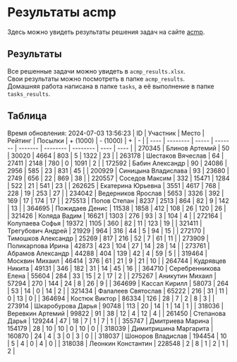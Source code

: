 # Результаты acmp
Здесь можно увидеть результаты решения задач на сайте [acmp](https://acmp.ru). 

## Результаты
Все решенные задачи можно увидеть в `acmp_results.xlsx`.   
Свои результаты можно посмотреть в папке `acmp_results`.  
Домашняя работа написана в папке `tasks`, а её выполнение в папке `tasks_results`.

## Таблица
Время обновления: 2024-07-03 13:56:23
| ID   | Участник | Место | Рейтинг | Посылки | + (1000) | - (1000) | +    | -    |
| ---- | -------- | ----- | ------- | ------- | -------- | -------- | ---- | ---- |
| 270345 | Блинов Артемий | 50 | 30020 | 4664 | 803 | 5 | 1322 | 23 |
| 263178 | Шестаков Вячеслав | 64 | 27411 | 2148 | 780 | 0 | 1091 | 2 |
| 172592 | Бабин Александр | 90 | 24086 | 2956 | 585 | 23 | 831 | 45 |
| 200929 | Синицына Владислава | 93 | 23680 | 2749 | 656 | 22 | 869 | 38 |
| 220557 | Соседов Максим | 332 | 15471 | 1284 | 522 | 21 | 541 | 23 |
| 262625 | Екатерина Юрьевна | 3551 | 4617 | 768 | 228 | 19 | 253 | 27 |
| 234042 | Ведерников Ярослав | 5653 | 3326 | 392 | 169 | 17 | 174 | 17 |
| 275513 | Попов Степан | 8237 | 2513 | 864 | 82 | 9 | 142 | 13 |
| 364695 | Пожидаев Денис | 11538 | 1858 | 412 | 108 | 26 | 120 | 26 |
| 321426 | Коляда Вадим | 16621 | 1303 | 276 | 93 | 3 | 104 | 4 |
| 272164 | Колупаева Софья | 19372 | 1105 | 360 | 82 | 11 | 123 | 19 |
| 321411 | Трегубович Андрей | 21929 | 964 | 316 | 44 | 5 | 94 | 15 |
| 272170 | Тимошков Александр | 25269 | 817 | 216 | 52 | 7 | 61 | 11 |
| 273909 | Поликарпова Ирина | 42873 | 423 | 104 | 27 | 14 | 28 | 14 |
| 273761 | Абрамов Александр | 44288 | 404 | 139 | 42 | 4 | 59 | 5 |
| 319464 | Москвин Михаил | 46414 | 376 | 61 | 21 | 9 | 21 | 10 |
| 264744 | Кудрявцев Никита | 49131 | 346 | 182 | 31 | 14 | 45 | 16 |
| 364710 | Серебренникова Елена | 55604 | 284 | 33 | 15 | 2 | 17 | 2 |
| 275267 | Аникутин Михаил | 57294 | 270 | 144 | 24 | 8 | 26 | 9 |
| 364699 | Кассал Кирилл | 58073 | 264 | 53 | 14 | 0 | 14 | 2 |
| 321434 | Фалалеев Святослав | 65222 | 216 | 31 | 11 | 0 | 13 | 0 |
| 364694 | Костюк Виктор | 86334 | 126 | 28 | 7 | 2 | 8 | 3 |
| 273914 | Шкаробурова Дарья | 90748 | 113 | 20 | 14 | 1 | 14 | 1 |
| 318036 | Веревкин Артемий | 99822 | 91 | 38 | 12 | 4 | 12 | 4 |
| 261450 | Степанова Дарья | 129244 | 47 | 18 | 7 | 1 | 7 | 1 |
| 355747 | Дмитриева Марина | 154179 | 28 | 10 | 10 | 0 | 10 | 0 |
| 318039 | Димитришина Маргарита | 160870 | 24 | 4 | 3 | 0 | 3 | 0 |
| 318037 | Шоноров Владислав | 194454 | 10 | 5 | 4 | 0 | 4 | 0 |
| 318038 | Леонкин Константин | 228548 | 2 | 8 | 1 | 2 | 1 | 2 |
